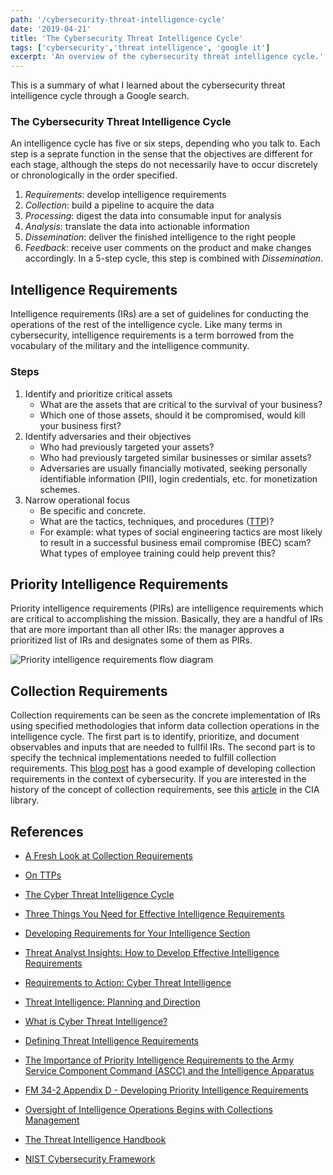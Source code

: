 ```yaml
---
path: '/cybersecurity-threat-intelligence-cycle'
date: '2019-04-21'
title: 'The Cybersecurity Threat Intelligence Cycle'
tags: ['cybersecurity','threat intelligence', 'google it']
excerpt: 'An overview of the cybersecurity threat intelligence cycle.'
---
```

This is a summary of what I learned about the cybersecurity threat intelligence cycle through a Google search.

### The Cybersecurity Threat Intelligence Cycle
An intelligence cycle has five or six steps, depending who you talk to. Each step is a seprate function in the sense that the objectives are different for each stage, although the steps do not necessarily have to occur discretely or chronologically in the order specified.

1. _Requirements_: develop intelligence requirements
2. _Collection_: build a pipeline to acquire the data
3. _Processing_: digest the data into consumable input for analysis
4. _Analysis_: translate the data into actionable information
5. _Dissemination_: deliver the finished intelligence to the right people
6. _Feedback_: receive user comments on the product and make changes accordingly. In a 5-step cycle, this step is combined with _Dissemination_.

## Intelligence Requirements
Intelligence requirements (IRs) are a set of guidelines for conducting the operations of the rest of the intelligence cycle. Like many terms in cybersecurity, intelligence requirements is a term borrowed from the vocabulary of the military and the intelligence community.

### Steps
1. Identify and prioritize critical assets
    - What are the assets that are critical to the survival of your business?
    - Which one of those assets, should it be compromised, would kill your business first?
2. Identify adversaries and their objectives
    - Who had previously targeted your assets?
    - Who had previously targeted similar businesses or similar assets?
    - Adversaries are usually financially motivated, seeking personally identifiable information (PII), login credentials, etc. for monetization schemes.
3. Narrow operational focus
    - Be specific and concrete.
    - What are the tactics, techniques, and procedures ([TTP](http://ryanstillions.blogspot.com/2014/04/on-ttps.html))?
    - For example: what types of social engineering tactics are most likely to result in a successful business email compromise (BEC) scam? What types of employee training could help prevent this?

## Priority Intelligence Requirements
Priority intelligence requirements (PIRs) are intelligence requirements which are critical to accomplishing the mission. Basically, they are a handful of IRs that are more important than all other IRs: the manager approves a prioritized list of IRs and designates some of them as PIRs.

<img 
    src='https://smallwarsjournal.com/sites/default/files/inline-images/kingimage1.jpg'
    alt='Priority intelligence requirements flow diagram'
    />
<style>
img {
    max-width: 100%;
    height: auto;
}
</style>

## Collection Requirements
Collection requirements can be seen as the concrete implementation of IRs using specified methodologies that inform data collection operations in the intelligence cycle. The first part is to identify, prioritize, and document observables and inputs that are needed to fullfil IRs. The second part is to specify the technical implementations needed to fulfill collection requirements. This [blog post](https://www.flashpoint-intel.com/blog/oversight-of-intelligence-operations-begins-with-collections-management/) has a good example of developing collection requirements in the context of cybersecurity. If you are interested in the history of the concept of collection requirements, see this [article](https://www.cia.gov/library/center-for-the-study-of-intelligence/kent-csi/vol4no4/html/v04i4a03p_0001.htm) in the CIA library. 

## References
- [A Fresh Look at Collection Requirements](https://www.cia.gov/library/center-for-the-study-of-intelligence/kent-csi/vol4no4/html/v04i4a03p_0001.htm)

- [On TTPs](http://ryanstillions.blogspot.com/2014/04/on-ttps.html)

- [The Cyber Threat Intelligence Cycle](https://www.flashpoint-intel.com/blog/the-cyber-threat-intelligence-cycle/)

- [Three Things You Need for Effective Intelligence Requirements](https://www.flashpoint-intel.com/blog/three-things-you-need-for-effective-intelligence-requirements/)

- [Developing Requirements for Your Intelligence Section](https://www.optiv.com/blog/developing-requirements-for-your-intelligence-section)

- [Threat Analyst Insights: How to Develop Effective Intelligence Requirements](https://www.recordedfuture.com/effective-intelligence-requirements/)

- [Requirements to Action: Cyber Threat Intelligence](https://www.scmagazine.com/home/opinion/executive-insight/requirements-to-action-cyber-threat-intelligence/)

- [Threat Intelligence: Planning and Direction](https://www.sans.org/reading-room/whitepapers/threatintelligence/threat-intelligence-planning-direction-36857)

- [What is Cyber Threat Intelligence?](https://www.cisecurity.org/blog/what-is-cyber-threat-intelligence/)

- [Defining Threat Intelligence Requirements](https://isc.sans.edu/forums/diary/Defining+Threat+Intelligence+Requirements/21519/)

- [The Importance of Priority Intelligence Requirements to the Army Service Component Command (ASCC) and the Intelligence Apparatus](https://smallwarsjournal.com/jrnl/art/importance-priority-intelligence-requirements-army-service-component-command-ascc-and)

- [FM 34-2 Appendix D - Developing Priority Intelligence Requirements](https://fas.org/irp/doddir/army/fm34-2/Appd.htm)

- [Oversight of Intelligence Operations Begins with Collections Management](https://www.flashpoint-intel.com/blog/oversight-of-intelligence-operations-begins-with-collections-management/)

- [The Threat Intelligence Handbook](https://cyber-edge.com/wp-content/uploads/2018/11/Recorded-Future-eBook.pdf)

- [NIST Cybersecurity Framework](https://www.nist.gov/cyberframework)